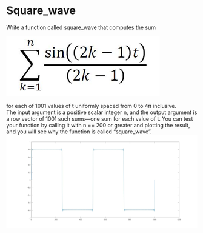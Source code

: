 # Square_wave
Write a function called square_wave that computes the sum

![](https://github.com/LivingLeopold/Square_wave/raw/master/Formula.jpg)

for  each  of  1001  values  of  t  uniformly  spaced  from  0  to  4π  inclusive.  
The  input  argument  is  a positive scalar integer n, and the output argument is a row vector of 1001 such sums—one sum for each value of t. You can test your function by calling it with n == 200 or greater and plotting the result, and you will see why the function is called “square_wave”.
![](https://github.com/LivingLeopold/Square_wave/raw/master/Square_wave.jpg)
